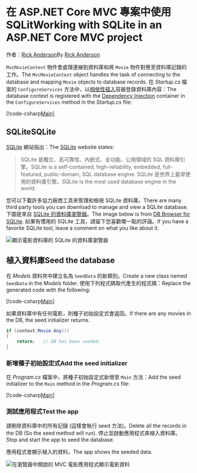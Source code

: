 # <a name="working-with-sqlite-in-an-aspnet-core-mvc-project"></a><span data-ttu-id="34148-101">在 ASP.NET Core MVC 專案中使用 SQLit</span><span class="sxs-lookup"><span data-stu-id="34148-101">Working with SQLite in an ASP.NET Core MVC project</span></span>

<span data-ttu-id="34148-102">作者：[Rick Anderson](https://twitter.com/RickAndMSFT)</span><span class="sxs-lookup"><span data-stu-id="34148-102">By [Rick Anderson](https://twitter.com/RickAndMSFT)</span></span>

<span data-ttu-id="34148-103">`MvcMovieContext` 物件會處理連線到資料庫和將 `Movie` 物件對應至資料庫記錄的工作。</span><span class="sxs-lookup"><span data-stu-id="34148-103">The `MvcMovieContext` object handles the task of connecting to the database and mapping `Movie` objects to database records.</span></span> <span data-ttu-id="34148-104">在 *Startup.cs* 檔案的 `ConfigureServices` 方法中，以[相依性插入](xref:fundamentals/dependency-injection)容器登錄資料庫內容：</span><span class="sxs-lookup"><span data-stu-id="34148-104">The database context is registered with the [Dependency Injection](xref:fundamentals/dependency-injection) container in the `ConfigureServices` method in the *Startup.cs* file:</span></span>

[!code-csharp[Main](../../tutorials/first-mvc-app-xplat/start-mvc/sample/MvcMovie/Startup.cs?name=snippet2&highlight=6-8)]

## <a name="sqlite"></a><span data-ttu-id="34148-105">SQLite</span><span class="sxs-lookup"><span data-stu-id="34148-105">SQLite</span></span>

<span data-ttu-id="34148-106">[SQLite](https://www.sqlite.org/) 網站指出：</span><span class="sxs-lookup"><span data-stu-id="34148-106">The [SQLite](https://www.sqlite.org/) website states:</span></span>

> <span data-ttu-id="34148-107">SQLite 是獨立、高可靠性、內嵌式、全功能、公用領域的 SQL 資料庫引擎。</span><span class="sxs-lookup"><span data-stu-id="34148-107">SQLite is a self-contained, high-reliability, embedded, full-featured, public-domain, SQL database engine.</span></span> <span data-ttu-id="34148-108">SQLite 是世界上最常使用的資料庫引擎。</span><span class="sxs-lookup"><span data-stu-id="34148-108">SQLite is the most used database engine in the world.</span></span>

<span data-ttu-id="34148-109">您可以下載許多協力廠商工具來管理和檢視 SQLite 資料庫。</span><span class="sxs-lookup"><span data-stu-id="34148-109">There are many third party tools you can download to manage and view a SQLite database.</span></span> <span data-ttu-id="34148-110">下圖是來自 [SQLite 的資料庫瀏覽器](http://sqlitebrowser.org/)。</span><span class="sxs-lookup"><span data-stu-id="34148-110">The image below is from [DB Browser for SQLite](http://sqlitebrowser.org/).</span></span> <span data-ttu-id="34148-111">如果有慣用的 SQLite 工具，請留下您喜歡哪一點的評論。</span><span class="sxs-lookup"><span data-stu-id="34148-111">If you have a favorite SQLite tool, leave a comment on what you like about it.</span></span>

![顯示電影資料庫的 SQLite 的資料庫瀏覽器](../../tutorials/first-mvc-app-xplat/working-with-sql/_static/dbb.png)

## <a name="seed-the-database"></a><span data-ttu-id="34148-113">植入資料庫</span><span class="sxs-lookup"><span data-stu-id="34148-113">Seed the database</span></span>

<span data-ttu-id="34148-114">在 *Models* 資料夾中建立名為 `SeedData` 的新類別。</span><span class="sxs-lookup"><span data-stu-id="34148-114">Create a new class named `SeedData` in the *Models* folder.</span></span> <span data-ttu-id="34148-115">使用下列程式碼取代產生的程式碼：</span><span class="sxs-lookup"><span data-stu-id="34148-115">Replace the generated code with the following:</span></span>

[!code-csharp[Main](../../tutorials/first-mvc-app/start-mvc/sample/MvcMovie/Models/SeedData.cs?name=snippet_1)]

<span data-ttu-id="34148-116">如果資料庫中有任何電影，則種子初始設定式會返回。</span><span class="sxs-lookup"><span data-stu-id="34148-116">If there are any movies in the DB, the seed initializer returns.</span></span>

```csharp
if (context.Movie.Any())
{
    return;   // DB has been seeded.
}
```

<a name="si"></a>
### <a name="add-the-seed-initializer"></a><span data-ttu-id="34148-117">新增種子初始設定式</span><span class="sxs-lookup"><span data-stu-id="34148-117">Add the seed initializer</span></span>

<span data-ttu-id="34148-118">在 *Program.cs* 檔案中，將種子初始設定式新增至 `Main` 方法：</span><span class="sxs-lookup"><span data-stu-id="34148-118">Add the seed initializer to the `Main` method in the *Program.cs* file:</span></span>

[!code-csharp[Main](../../tutorials/first-mvc-app/start-mvc/sample/MvcMovie/Program.cs?highlight=6,16-32)]

### <a name="test-the-app"></a><span data-ttu-id="34148-119">測試應用程式</span><span class="sxs-lookup"><span data-stu-id="34148-119">Test the app</span></span>

<span data-ttu-id="34148-120">請刪除資料庫中的所有記錄 (這樣會執行 seed 方法)。</span><span class="sxs-lookup"><span data-stu-id="34148-120">Delete all the records in the DB (So the seed method will run).</span></span> <span data-ttu-id="34148-121">停止並啟動應用程式來植入資料庫。</span><span class="sxs-lookup"><span data-stu-id="34148-121">Stop and start the app to seed the database.</span></span>
   
<span data-ttu-id="34148-122">應用程式會顯示植入的資料。</span><span class="sxs-lookup"><span data-stu-id="34148-122">The app shows the seeded data.</span></span>

![在瀏覽器中開啟的 MVC 電影應用程式顯示電影資料](../../tutorials/first-mvc-app/working-with-sql/_static/m55.png)
